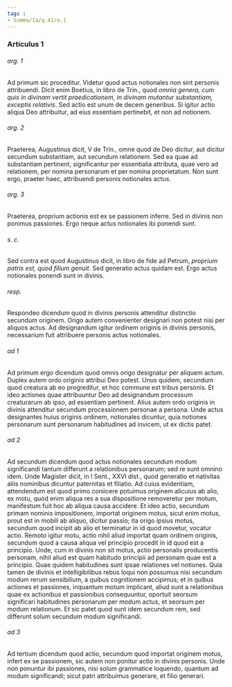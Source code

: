 ```yaml
---
tags : 
- Summa/Ia/q.41/a.1
---
```


### Articulus 1

###### arg. 1
Ad primum sic proceditur. Videtur quod actus notionales non sint personis attribuendi. Dicit enim Boetius, in libro de Trin., quod *omnia genera, cum quis in divinam vertit praedicationem, in divinam mutantur substantiam, exceptis relativis*. Sed actio est unum de decem generibus. Si igitur actio aliqua Deo attribuitur, ad eius essentiam pertinebit, et non ad notionem.

###### arg. 2
Praeterea, Augustinus dicit, V de Trin., omne quod de Deo dicitur, aut dicitur secundum substantiam, aut secundum relationem. Sed ea quae ad substantiam pertinent, significantur per essentialia attributa, quae vero ad relationem, per nomina personarum et per nomina proprietatum. Non sunt ergo, praeter haec, attribuendi personis notionales actus.

###### arg. 3
Praeterea, proprium actionis est ex se passionem inferre. Sed in divinis non ponimus passiones. Ergo neque actus notionales ibi ponendi sunt.

###### s. c.
Sed contra est quod Augustinus dicit, in libro de fide ad Petrum, *proprium patris est, quod filium genuit*. Sed generatio actus quidam est. Ergo actus notionales ponendi sunt in divinis.

###### resp.
Respondeo dicendum quod in divinis personis attenditur distinctio secundum originem. Origo autem convenienter designari non potest nisi per aliquos actus. Ad designandum igitur ordinem originis in divinis personis, necessarium fuit attribuere personis actus notionales.

###### ad 1
Ad primum ergo dicendum quod omnis origo designatur per aliquem actum. Duplex autem ordo originis attribui Deo potest. Unus quidem, secundum quod creatura ab eo progreditur, et hoc commune est tribus personis. Et ideo actiones quae attribuuntur Deo ad designandum processum creaturarum ab ipso, ad essentiam pertinent. Alius autem ordo originis in divinis attenditur secundum processionem personae a persona. Unde actus designantes huius originis ordinem, notionales dicuntur, quia notiones personarum sunt personarum habitudines ad invicem, ut ex dictis patet.

###### ad 2
Ad secundum dicendum quod actus notionales secundum modum significandi tantum differunt a relationibus personarum; sed re sunt omnino idem. Unde Magister dicit, in I Sent., XXVI dist., quod generatio et nativitas aliis nominibus dicuntur paternitas et filiatio. Ad cuius evidentiam, attendendum est quod primo coniicere potuimus originem alicuius ab alio, ex motu, quod enim aliqua res a sua dispositione removeretur per motum, manifestum fuit hoc ab aliqua causa accidere. Et ideo actio, secundum primam nominis impositionem, importat originem motus, sicut enim motus, prout est in mobili ab aliquo, dicitur passio; ita origo ipsius motus, secundum quod incipit ab alio et terminatur in id quod movetur, vocatur actio. Remoto igitur motu, actio nihil aliud importat quam ordinem originis, secundum quod a causa aliqua vel principio procedit in id quod est a principio. Unde, cum in divinis non sit motus, actio personalis producentis personam, nihil aliud est quam habitudo principii ad personam quae est a principio. Quae quidem habitudines sunt ipsae relationes vel notiones. Quia tamen de divinis et intelligibilibus rebus loqui non possumus nisi secundum modum rerum sensibilium, a quibus cognitionem accipimus; et in quibus actiones et passiones, inquantum motum implicant, aliud sunt a relationibus quae ex actionibus et passionibus consequuntur, oportuit seorsum significari habitudines personarum per modum actus, et seorsum per modum relationum. Et sic patet quod sunt idem secundum rem, sed differunt solum secundum modum significandi.

###### ad 3
Ad tertium dicendum quod actio, secundum quod importat originem motus, infert ex se passionem, sic autem non ponitur actio in divinis personis. Unde non ponuntur ibi passiones, nisi solum grammatice loquendo, quantum ad modum significandi; sicut patri attribuimus generare, et filio generari.

